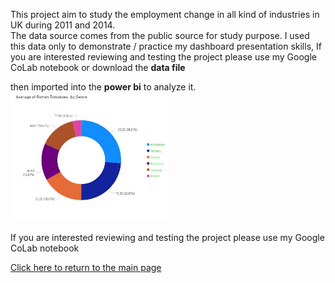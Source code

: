 This project aim to study the employment change in all kind of industries in UK during 2011 and 2014.<br> 
The data source comes from the public source for study purpose.
I used this data only to demonstrate / practice my dashboard presentation skills, If you are interested reviewing and testing the project please use my Google CoLab notebook or download the **data file**

then imported into the **power bi** to analyze it.<br>
<img src="../holly/hollyMap1.JPG" alt="drawing" width="50%"/>

If you are interested reviewing and testing the project please use my Google CoLab notebook

[Click here to return to the main page](../README.md)
